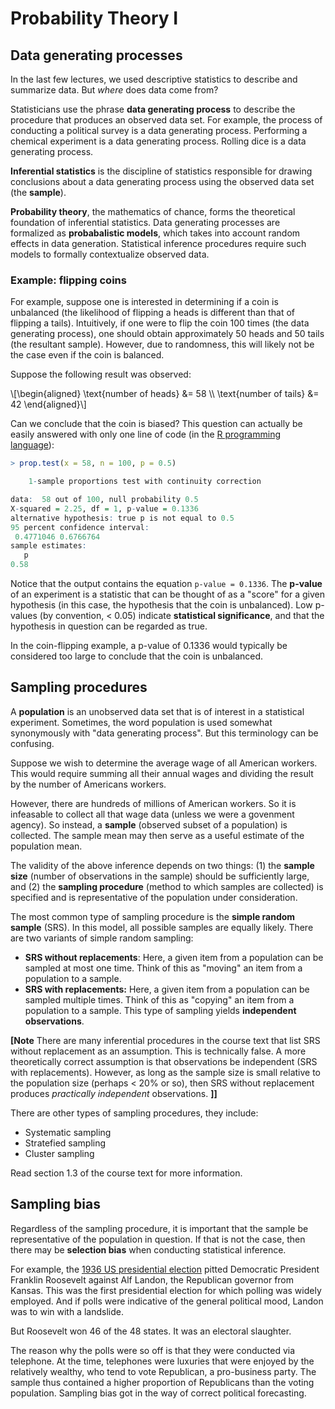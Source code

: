 # Probability Theory I

## Data generating processes

In the last few lectures, we used descriptive statistics to
describe and summarize data. But *where* does data come from?

Statisticians use the phrase **data generating process** to describe
the procedure that produces an observed data set. For example, the
process of conducting a political survey is a data generating
process. Performing a chemical experiment is a data generating
process. Rolling dice is a data generating process. 

**Inferential statistics** is the discipline of statistics responsible
for drawing conclusions about a data generating process using the
observed data set (the **sample**).

**Probability theory**, the mathematics of chance, forms the theoretical
foundation of inferential statistics. Data generating processes are
formalized as **probabalistic models**, which takes into account random
effects in data generation. Statistical inference procedures require
such models to formally contextualize observed data.

### Example: flipping coins

For example, suppose one is interested in determining if a coin is
unbalanced (the likelihood of flipping a heads is different than
that of flipping a tails). Intuitively, if one were to flip the
coin 100 times (the data generating process), one should obtain
approximately 50 heads and 50 tails (the resultant sample).
However, due to randomness, this will likely not be the case even
if the coin is balanced.

Suppose the following result was observed:

\\[\begin{aligned}
\text{number of heads} &= 58 \\\\
\text{number of tails} &= 42
\end{aligned}\\]

Can we conclude that the coin is biased? This question can actually
be easily answered with only one line of code (in the
[R programming language][rwik]):


```R
> prop.test(x = 58, n = 100, p = 0.5)

	1-sample proportions test with continuity correction

data:  58 out of 100, null probability 0.5
X-squared = 2.25, df = 1, p-value = 0.1336
alternative hypothesis: true p is not equal to 0.5
95 percent confidence interval:
 0.4771046 0.6766764
sample estimates:
   p 
0.58
```

Notice that the output contains the equation `p-value = 0.1336`.
The **p-value** of an experiment is a statistic that can be
thought of as a "score" for a given hypothesis (in this case,
the hypothesis that the coin is unbalanced). Low p-values
(by convention, < 0.05) indicate **statistical significance**,
and that the hypothesis in question can be regarded as true.

In the coin-flipping example, a p-value of 0.1336 would typically be
considered too large to conclude that the coin is unbalanced.

## Sampling procedures

A **population** is an unobserved data set that is of interest in a
statistical experiment. Sometimes, the word population is used
somewhat synonymously with "data generating process". But this
terminology can be confusing.

Suppose we wish to determine the average wage of all American
workers. This would require summing all their annual wages and dividing
the result by the number of Americans workers.

However, there are hundreds of millions of American workers. So it is
infeasable to collect all that wage data (unless we were a govenment
agency). So instead, a **sample** (observed subset of a population) is
collected. The sample mean may then serve as a useful estimate of the
population mean.

The validity of the above inference depends on two things: (1) the
**sample size** (number of observations in the sample) should be
sufficiently large, and (2) the **sampling procedure** (method
to which samples are collected) is specified and is representative
of the population under consideration.

The most common type of sampling procedure is the **simple random
sample** (SRS). In this model, all possible samples are equally likely.
There are two variants of simple random sampling:

* **SRS without replacements**: Here, a given item from a population
  can be sampled at most one time. Think of this as "moving" an item
  from a population to a sample.
* **SRS with replacements:** Here, a given item from a population
  can be sampled multiple times. Think of this as "copying" an item
  from a population to a sample. This type of sampling yields
  **independent observations**.

**[Note** There are many inferential procedures in the course text
that list SRS without replacement as an assumption. This is technically
false. A more theoretically correct assumption is that observations
be independent (SRS with replacements). However, as long as the sample
size is small relative to the population size (perhaps < 20% or so),
then SRS without replacement produces *practically independent* observations.
**]]**


There are other types of sampling procedures, they include:

* Systematic sampling
* Stratefied sampling
* Cluster sampling

Read section 1.3 of the course text for more information.

## Sampling bias

Regardless of the sampling procedure, it is important that the sample
be representative of the population in question. If that is not the
case, then there may be **selection bias** when conducting statistical
inference.

For example, the [1936 US presidential election][preswiki] pitted
Democratic President Franklin Roosevelt against Alf Landon, the Republican
governor from Kansas. This was the first presidential election for which
polling was widely employed. And if polls were indicative of the general
political mood, Landon was to win with a landslide.

But Roosevelt won 46 of the 48 states. It was an electoral slaughter.

The reason why the polls were so off is that they were conducted via
telephone. At the time, telephones were luxuries that were enjoyed by the
relatively wealthy, who tend to vote Republican, a pro-business party. The sample
thus contained a higher proportion of Republicans than the voting population.
Sampling bias got in the way of correct political forecasting.


[rwik]: https://en.wikipedia.org/wiki/R_(programming_language) 
[preswiki]: https://en.wikipedia.org/wiki/United_States_presidential_election,_1936 